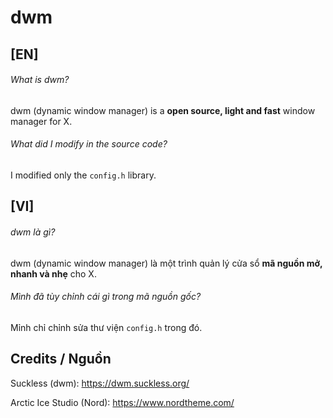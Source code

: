 # dwm
## [EN]
###### What is dwm?
dwm (dynamic window manager) is a **open source, light and fast** window manager for X.
###### What did I modify in the source code?
I modified only the `config.h` library.
## [VI]
###### dwm là gì?
dwm (dynamic window manager) là một trình quản lý cửa sổ **mã nguồn mở, nhanh và nhẹ** cho X.
###### Mình đã tùy chỉnh cái gì trong mã nguồn gốc?
Mỉnh chỉ chỉnh sửa thư viện `config.h` trong đó.

## Credits / Nguồn
Suckless (dwm): https://dwm.suckless.org/

Arctic Ice Studio (Nord): https://www.nordtheme.com/
